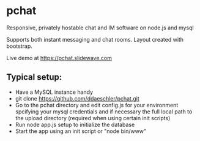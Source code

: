 # pchat
Responsive, privately hostable chat and IM software on node.js and mysql

Supports both instant messaging and chat rooms. Layout created with bootstrap.

Live demo at https://pchat.slidewave.com

## Typical setup:

* Have a MySQL instance handy
* git clone https://github.com/ddaeschler/pchat.git
* Go to the pchat directory and edit config.js for your environment spcifying your mysql credentials
and if necessary the full local path to the upload directory (required when using certain init scripts)
* Run node app.js setup to initialize the database
* Start the app using an init script or "node bin/www"

